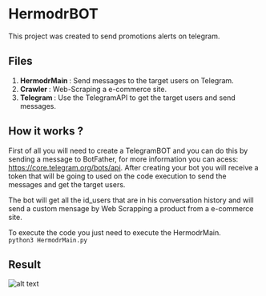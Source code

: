 # HermodrBOT
This project was created to send promotions alerts on telegram.

## Files
1. <b> HermodrMain </b>: Send messages to the target users on Telegram.
2. <b> Crawler </b>: Web-Scraping a e-commerce site.
3. <b> Telegram </b>: Use the TelegramAPI to get the target users and send messages.

## How it works ?
First of all you will need to create a TelegramBOT and you can do this by sending a message to BotFather, for more information you can acess: <src>https://core.telegram.org/bots/api<src>. After creating your bot you will receive a token that will be going to used on the code execution to send the messages and get the target users.
  
The bot will get all the id_users that are in his conversation history and will send a custom mensage by Web Scrapping a product from a e-commerce site.

To execute the code you just need to execute the HermodrMain.
</br>
```python3 HermodrMain.py``` 

## Result
![alt text](https://i.imgur.com/W6ZnwNB.png)
